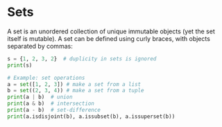 # Sets

A set is an unordered collection of unique immutable objects (yet the set itself
is mutable). A set can be defined using curly braces, with objects separated
by commas:

```python runnable
s = {1, 2, 3, 2}  # duplicity in sets is ignored
print(s)

# Example: set operations
a = set([1, 2, 3]) # make a set from a list
b = set((2, 3, 4)) # make a set from a tuple
print(a | b)  # union
print(a & b)  # intersection
print(a - b)  # set-difference
print(a.isdisjoint(b), a.issubset(b), a.issuperset(b))
```
